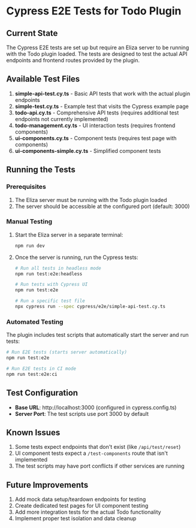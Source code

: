 # Cypress E2E Tests for Todo Plugin

## Current State

The Cypress E2E tests are set up but require an Eliza server to be running with
the Todo plugin loaded. The tests are designed to test the actual API endpoints
and frontend routes provided by the plugin.

## Available Test Files

1. **simple-api-test.cy.ts** - Basic API tests that work with the actual plugin
   endpoints
2. **simple-test.cy.ts** - Example test that visits the Cypress example page
3. **todo-api.cy.ts** - Comprehensive API tests (requires additional test
   endpoints not currently implemented)
4. **todo-management.cy.ts** - UI interaction tests (requires frontend
   components)
5. **ui-components.cy.ts** - Component tests (requires test page with
   components)
6. **ui-components-simple.cy.ts** - Simplified component tests

## Running the Tests

### Prerequisites

1. The Eliza server must be running with the Todo plugin loaded
2. The server should be accessible at the configured port (default: 3000)

### Manual Testing

1. Start the Eliza server in a separate terminal:

   ```bash
   npm run dev
   ```

2. Once the server is running, run the Cypress tests:

   ```bash
   # Run all tests in headless mode
   npm run test:e2e:headless

   # Run tests with Cypress UI
   npm run test:e2e

   # Run a specific test file
   npx cypress run --spec cypress/e2e/simple-api-test.cy.ts
   ```

### Automated Testing

The plugin includes test scripts that automatically start the server and run
tests:

```bash
# Run E2E tests (starts server automatically)
npm run test:e2e

# Run E2E tests in CI mode
npm run test:e2e:ci
```

## Test Configuration

- **Base URL**: http://localhost:3000 (configured in cypress.config.ts)
- **Server Port**: The test scripts use port 3000 by default

## Known Issues

1. Some tests expect endpoints that don't exist (like `/api/test/reset`)
2. UI component tests expect a `/test-components` route that isn't implemented
3. The test scripts may have port conflicts if other services are running

## Future Improvements

1. Add mock data setup/teardown endpoints for testing
2. Create dedicated test pages for UI component testing
3. Add more integration tests for the actual Todo functionality
4. Implement proper test isolation and data cleanup
